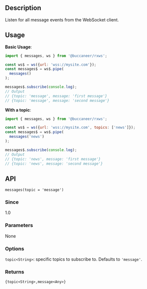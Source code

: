 ## Description

Listen for all message events from the WebSocket client.

## Usage

**Basic Usage**:
```javascript
import { messages, ws } from '@buccaneer/rxws';

const ws$ = ws({url: 'wss://mysite.com'});
const messages$ = ws$.pipe(
  messages()
);

messages$.subscribe(console.log);
// Output
// {topic: 'message', message: 'first message'}
// {topic: 'message', message: 'second message'}
```

**With a topic**:
```javascript
import { messages, ws } from '@buccaneer/rxws';

const ws$ = ws({url: 'wss://mysite.com', topics: ['news']});
const messages$ = ws$.pipe(
  messages('news')
);

messages$.subscribe(console.log);
// Output
// {topic: 'news', message: 'first message'}
// {topic: 'news', message: 'second message'}
```

## API
```
messages(topic = 'message')
```

### Since
1.0

### Parameters
None

### Options
`topic<String>`: specific topics to subscribe to. Defaults to `'message'`.

### Returns
`{topic<String>,message<Any>}`
